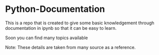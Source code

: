 # Python-Documentation
This is a repo that is created to give some basic knowledgement through documentation in ipynb so that it can be easy to learn.

Soon you can find many topics available

Note:
These details are taken from many source as a reference.
